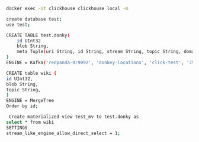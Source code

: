 ```bash
docker exec -it clickhouse clickhouse local -m
```

```bash
create database test;
use test;
```

```bash
CREATE TABLE test.donky(
    id UInt32
    blob String,
    meta Tuple(uri String, id String, stream String, topic String, domain String)
)
ENGINE = Kafka('redpanda-0:9092', 'donkey-locations', 'click-test', 'JSONEachRow')
```

```bash
CREATE table wiki (
id UInt32,
blob String,
topic String,
)
ENGINE = MergeTree
Order by id;
```

```bash
 Create materialized view test_mv to test.donky as
select * from wiki
SETTINGS
stream_like_engine_allow_direct_select = 1;
```

```bash

```

```bash

```

```bash

```
